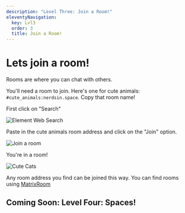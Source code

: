 ```yaml
---
description: "Level Three: Join a Room!"
eleventyNavigation:
  key: Lvl3
  order: 3
  title: Join a Room!
---
```


# Lets join a room!
Rooms are where you can chat with others.

You'll need a room to join.  Here's one for cute animals: `#cute_animals:nerdsin.space`.  Copy that room name!

First click on "Search"

![Element Web Search](/element_web_search.png)

Paste in the cute animals room address and click on the "Join" option.

![Join a room](/element_web_join_room.png)

You're in a room!

![Cute Cats](/element_web_room_joined.png)

Any room address you find can be joined this way.  You can find rooms using [MatrixRoom](https://matrixrooms.info/)

## Coming Soon: Level Four: Spaces!
